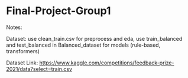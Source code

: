 # Final-Project-Group1
Notes:

Dataset: use clean_train.csv for preprocess and eda, use train_balanced and test_balanced in Balanced_dataset for models (rule-based, transformers)

Dataset Link: https://www.kaggle.com/competitions/feedback-prize-2021/data?select=train.csv
